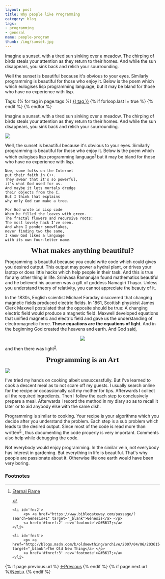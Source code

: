 ```yaml
---
layout: post
title: Why people like Programming
category: blog
tags:
- programming
- general
name: people-program
thumb: /img/sunset.jpg
---
```


<style type="text/css">
.myheading{font-family:Georgia, "Times New Roman", Times, serif;font-size:24px;margin-top:5px;margin-bottom:0;text-align:center;font-weight:400;color:#222}
.mysubheading{font-family:"Lucida Grande", Tahoma;font-size:10px;font-weight:lighter;font-variant:normal;text-transform:uppercase;color:#666;margin-top:10px;text-align:center!important;letter-spacing:.3em}
</style>

<p>Imagine a sunset, with a tired sun sinking over a meadow. The chirping of birds steals your attention as they return to their homes. And while the sun disappears, you sink back and relish your sourrounding.</p>

Well the sunset is beautiful because it's obvious to your eyes. Similarly programming is beautiful for those who enjoy it. Below is the poem which which eulogises lisp programming language, but it may be bland for those who have no experience with lisp.<!-- truncate_here -->

<p>Tags: {% for tag in page.tags %} <a class="mytag" href="/tag/{{ tag }}" title="View posts tagged with &quot;{{ tag }}&quot;">{{ tag }}</a>  {% if forloop.last != true %} {% endif %} {% endfor %} </p>

<p>
Imagine a sunset, with a tired sun sinking over a meadow. The chirping of birds steals your attention as they return to their homes. And while the sun disappears, you sink back and
relish your sourrounding. 
</p>

<p> 
<img src="{{ root_url }}/img/sunset.jpg" >
</p>

<p>Well, the sunset is beautiful because it's obvious to your eyes. Similarly programming is beautiful for those who enjoy it. Below is the poem which which eulogises lisp programming language<sup><a href='#fn:1' rel='footnote'>1</a></sup> but it may be bland for those who have no experience with lisp.

</p>

	Now, some folks on the Internet
	put their faith in C++.
	They swear that it's so powerful,
	it's what God used for us.
	And maybe it lets mortals dredge
	their objects from the C.
	But I think that explains
	why only God can make a tree.

	For God wrote in Lisp code
	When he filled the leaves with green.
	The fractal flowers and recursive roots:
	The most lovely hack I've seen.
	And when I ponder snowflakes,
	never finding two the same,
	I know God likes a language
	with its own four-letter name.

<p class="myheading"><b>What makes anything beautiful?</b></p>

Programming is beautiful because you could write code which could gives you desired output. This output may power a hydral plant, or drives your laptop or does little hacks which help people in their task. And this is true for any other thing in life. Srinivasa Ramanujan found mathematics beautiful and he believed his acumen was a gift of goddess  Namagiri Thayar. Unless you understand theory of relativity, you cannot appreciate the beauty of it. 

<p>In the 1830s, English scientist Michael Faraday discovered that changing magnetic fields produced electric fields. In 1861, Scottish physicist James Clerk Maxwell postulated that the opposite should be true: A changing electric field would produce a magnetic field. Maxwell developed equations that unified magnetic and electric field and gave us the understanding of electromagnetic force. <b>These equations are the equations of light</b>. And in the beginning God created the heavens and earth. And God said,</p>

<p> 
<center>
<img src="{{ root_url }}/img/maxwell-eq.jpg" >
</center>
</p>

and then there was light<sup><a href='#fn:2' rel='footnote'>2</a></sup>. 

<p class="myheading"><b>Programming is an Art</b></p>

<p> 
<img src="{{ root_url }}/img/programming-art.jpg" >
</p>

I've tried my hands on cooking albeit unsuccessfully. But I've learned to cook a descent meal as to not scare off my guests. I usually search online for the recipe or occassionally call my mother for tips. Afterwards I collect all the required ingredients. Then I follow the each step to conclusively prepare a meal. Afterwards I record the method in my diary so as to recall it later or to aid anybody else with the same dish. 

Programming is similar to cooking. Your recipe is your algorithms which you decide after you understand the problem. Each step is a sub problem which leads to the desired output. Since most of the code is read more than written<sup><a href='#fn:3' rel='footnote'>3</a></sup> , thus documenting the code properly is very important. Comments also help while debugging the code. 

Not everybody would enjoy programming. In the similar vein, not everybody has interest in gardening. But everything in life is beautiful. That's why people are passionate about it. Otherwise life one earth would have been very boring. 


<div class='footnotes'><h3>Footnotes</h3><hr />
  <ol>
    <li id='fn:1'>
         <p> <a href="http://www.gnu.org/fun/jokes/eternal-flame.html" target="_blank">Eternal Flame</a> </p>
         <a href='#fnref:1' rev='footnote'>&#8617;</a>
    </li>

    <li id='fn:2'>
         <p> <a href="https://www.biblegateway.com/passage/?search=Genesis+1" target="_blank">Genesis</a> </p>
         <a href='#fnref:2' rev='footnote'>&#8617;</a>
    </li>

    <li id='fn:3'>
         <p> <a href="http://blogs.msdn.com/b/oldnewthing/archive/2007/04/06/2036150.aspx" target="_blank">The Old New Thing</a> </p>
         <a href='#fnref:3' rev='footnote'>&#8617;</a>
    </li>

  </ol>
</div>

<nav class="pagination clear" style="padding-bottom:20px;">
{% if page.previous.url %} <a class="prev-item" href="{{page.previous.url}}" title="Previous Post: {{page.previous.title}}">&larr;Previous</a>   {% endif %}  {% if page.next.url %}<a class="next-item" href="{{page.next.url}}" title="Next Post: {{page.next.title}}">Next&rarr;</a>         {% endif %}
</nav>

